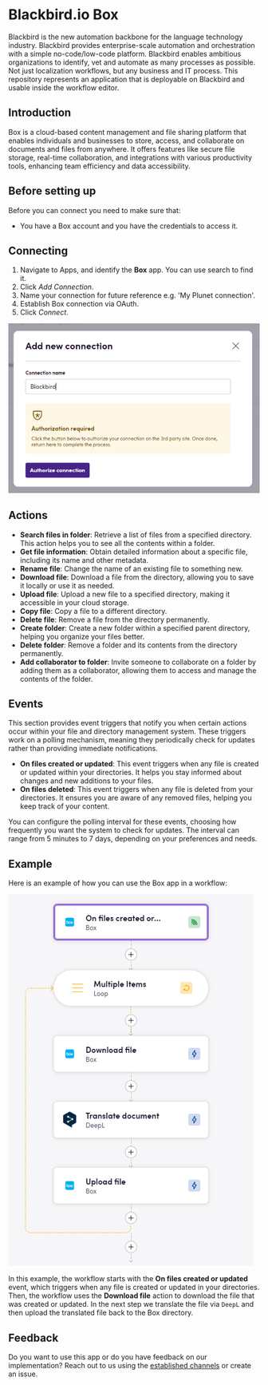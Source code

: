 # Blackbird.io Box

Blackbird is the new automation backbone for the language technology industry. Blackbird provides enterprise-scale automation and orchestration with a simple no-code/low-code platform. Blackbird enables ambitious organizations to identify, vet and automate as many processes as possible. Not just localization workflows, but any business and IT process. This repository represents an application that is deployable on Blackbird and usable inside the workflow editor.

## Introduction

<!-- begin docs -->

Box is a cloud-based content management and file sharing platform that enables individuals and businesses to store, access, and collaborate on documents and files from anywhere. It offers features like secure file storage, real-time collaboration, and integrations with various productivity tools, enhancing team efficiency and data accessibility.

## Before setting up

Before you can connect you need to make sure that:

- You have a Box account and you have the credentials to access it.

## Connecting

1. Navigate to Apps, and identify the **Box** app. You can use search to find it.
2. Click _Add Connection_.
3. Name your connection for future reference e.g. 'My Plunet connection'.
4. Establish Box connection via OAuth.
5. Click _Connect_.

![connection](image/README/connection.png)

## Actions

- **Search files in folder**: Retrieve a list of files from a specified directory. This action helps you to see all the contents within a folder.
- **Get file information**: Obtain detailed information about a specific file, including its name and other metadata.
- **Rename file**: Change the name of an existing file to something new.
- **Download file**: Download a file from the directory, allowing you to save it locally or use it as needed.
- **Upload file**: Upload a new file to a specified directory, making it accessible in your cloud storage.
- **Copy file**: Copy a file to a different directory.
- **Delete file**: Remove a file from the directory permanently.
- **Create folder**: Create a new folder within a specified parent directory, helping you organize your files better.
- **Delete folder**: Remove a folder and its contents from the directory permanently.
- **Add collaborator to folder**: Invite someone to collaborate on a folder by adding them as a collaborator, allowing them to access and manage the contents of the folder.

## Events

This section provides event triggers that notify you when certain actions occur within your file and directory management system. These triggers work on a polling mechanism, meaning they periodically check for updates rather than providing immediate notifications.

- **On files created or updated**: This event triggers when any file is created or updated within your directories. It helps you stay informed about changes and new additions to your files.
- **On files deleted**: This event triggers when any file is deleted from your directories. It ensures you are aware of any removed files, helping you keep track of your content.

You can configure the polling interval for these events, choosing how frequently you want the system to check for updates. The interval can range from 5 minutes to 7 days, depending on your preferences and needs.

## Example

Here is an example of how you can use the Box app in a workflow:

![example](image/README/Example.png)

In this example, the workflow starts with the **On files created or updated** event, which triggers when any file is created or updated in your directories. Then, the workflow uses the **Download file** action to download the file that was created or updated. In the next step we translate the file via `DeepL` and then upload the translated file back to the Box directory.

## Feedback

Do you want to use this app or do you have feedback on our implementation? Reach out to us using the [established channels](https://www.blackbird.io/) or create an issue.

<!-- end docs -->

